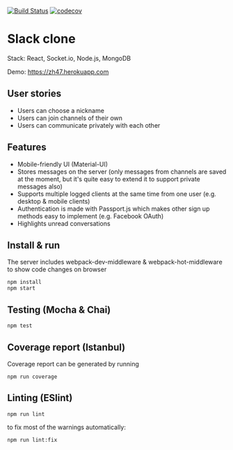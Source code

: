 [![Build Status](https://travis-ci.com/avrj/slack-clone.svg?token=YppLYpdczdMFqyvXVxYa&branch=master)](https://travis-ci.com/avrj/slack-clone) [![codecov](https://codecov.io/gh/avrj/slack-clone/branch/master/graph/badge.svg?token=ettfcfGuOA)](https://codecov.io/gh/avrj/slack-clone)

# Slack clone
Stack: React, Socket.io, Node.js, MongoDB

Demo: https://zh47.herokuapp.com

## User stories
- Users can choose a nickname
- Users can join channels of their own
- Users can communicate privately with each other

## Features
- Mobile-friendly UI (Material-UI)
- Stores messages on the server (only messages from channels are saved at the moment, but it's quite easy to extend it to support private messages also)
- Supports multiple logged clients at the same time from one user (e.g. desktop & mobile clients)
- Authentication is made with Passport.js which makes other sign up methods easy to implement (e.g. Facebook OAuth)
- Highlights unread conversations

## Install & run
The server includes webpack-dev-middleware & webpack-hot-middleware to show code changes on browser

```
npm install
npm start
```

## Testing (Mocha & Chai)
```
npm test
```

## Coverage report (Istanbul)
Coverage report can be generated by running
```
npm run coverage
```

## Linting (ESlint)
```
npm run lint
```
to fix most of the warnings automatically:
```
npm run lint:fix
```
